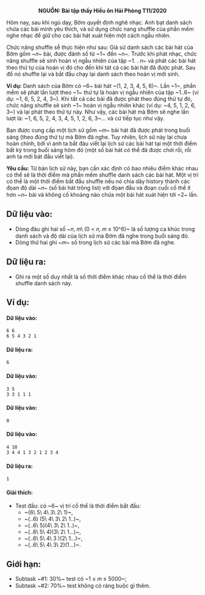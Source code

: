 **<center>NGUỒN: Bài tập thầy Hiếu ôn Hải Phòng T11/2020</center>**

Hôm nay, sau khi ngủ dạy, Bờm quyết định nghê nhạc. Anh bạt danh sách chứa các bài mình yêu thích, và sử dụng chức nang shuffle của phần mềm nghe nhạc để giữ cho các bài hát xuát hiện một cách ngẫu nhiên.

Chức năng shuffle sễ thực hiện như sau: Giả sử danh sách các bài hát của Bờm gồm ~𝑛~ bài, được đánh số từ ~1~ đến ~n~. Trước khi phát nhạc, chức năng shuffle sẽ sinh hoán vị ngẫu nhiên của tập ~1. . 𝑛~ và phát các bài hát theo thứ tự của hoán vị đó cho đến khi tát cả các bài hát đã được phát. Sau đố nó shuffle lại và bắt đầu chạy lại danh sách theo hoán vị mới sinh.

**Ví dụ:** Danh sách của Bờm có ~6~ bài hát ~(1, 2, 3, 4, 5, 6)~. Lần ~1~, phần mềm sẽ phát lần lượt theo ~1~ thứ tự là hoán vị ngẫu nhiên của tập ~1..6~ (ví dụ: ~1, 6, 5, 2, 4, 3~). Khi tất cả các bài đã được phát theo đúng thứ tự đó, chức năng shuffle sẽ sinh ~1~ hoán vị ngẫu nhiên khác (ví dụ: ~4, 5, 1, 2, 6, 3~) và lại phát theo thứ tự này. Như vậy, các bài hát mà Bờm sẽ nghe lần lượt là: ~1, 6, 5, 2, 4, 3, 4, 5, 1, 2, 6, 3~… và cứ tiếp tục  như vậy.

Bạn được cung cấp một lịch sử gồm ~𝑚~ bài hát đã được phát trong buổi sáng (theo đúng thứ tự mà Bờm đã nghe. Tuy nhiên, lịch sử này lại chưa hoàn chỉnh, bởi vì anh ta bắt đàu viết lại lịch sử các bài hát tại một thời điểm bất kỳ trong buổi sáng hôm đó (một số bài hát có thể đã được chơi rồi, rồi anh ta mới bát đầu viết lại).

**Yêu cầu:** Từ bản lịch sử này, bạn cần xác định có bao nhiêu điểm khác nhau có thể sẽ là thời điểm mà phần mềm shuffle danh sách các bài hát. Một vị trí có thể là một thời điểm bắt đầu shuffle nếu nó chia dãy history thành các đọan độ dài ~𝑛~ (số bài hát trông list) với đọan đầu và đoạn cuối cố thể ít hơn ~𝑛~ bài và không cố khoảng nào chứa một bài hát xuát hiện tới ~2~ lần.

## Dữ liệu vào:
- Dòng đàu ghi hai số ~𝑛, 𝑚\ (0 < 𝑛, 𝑚 ≤ 10^6)~ là số lượng ca khúc trong danh sách và độ dài của lịch sử mà Bờm đã nghe trong buổi sáng đó.
- Dòng thứ hai ghi ~𝑚~ số trong lịch sử các bài mà Bờm đã nghe.

## Dữ liệu ra:
- Ghi ra một số duy nhất là số thời điểm khác nhau cố thể là thời điểm shuffle danh sách này.

## Ví dụ:
#### Dữ liệu vào:
```
6 6
6 5 4 3 2 1
```

#### Dữ liệu ra:
```
6
```

#### Dữ liệu vào:
```
3 5
3 3 1 1 1
```

#### Dữ liệu vào:
```
0
```

#### Dữ liệu vào:
```
4 10
3 4 4 1 3 2 1 2 3 4
```

#### Dữ liệu ra:
```
1
```

#### Giải thích:
- Test đầu: có ~6~ vị trí cố thể là thời điểm bắt đầu:
    - ~(6\ 5\ 4\ 3\ 2\ 1)~,
    - ~(..6) (5\ 4\ 3\ 2\ 1..)~,
    - ~(..6\ 5)(4\ 3\ 2\ 1..)~,
    - ~(..6\ 5\ 4)(3\ 2\ 1…)~,
    - ~(..6\ 5\ 4\ 3 )(2\ 1…)~,
    - ~(..6\ 5\ 4\ 3\ 2)(1…)~.

## Giới hạn:
- Subtask ~\#1: 30\%~ test có ~1 ≤ 𝑚 ≤ 5000~;
- Subtask ~\#2: 70\%~ test không có ràng buộc gì thêm.
